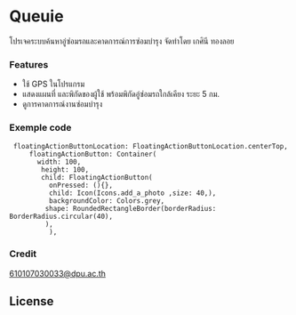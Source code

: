 # Queuie
โปรเจคระบบค้นหาอู่ซ่อมรถและคาดการณ์การซ่อมบำรุง จัดทำโดย เกศินี ทองลอย

### Features
* ใช้ GPS ในโปรแกรม
* แสดงแผนที่ และพิกัดของผู้ใช้ พร้อมพิกัดอู่ซ่อมรถใกล้เคียง ระยะ 5 กม.
* ดูการคาดการณ์งานซ่อมบำรุง

### Exemple code
```
 floatingActionButtonLocation: FloatingActionButtonLocation.centerTop,
     floatingActionButton: Container(
       width: 100,
        height: 100,
        child: FloatingActionButton(
          onPressed: (){},
          child: Icon(Icons.add_a_photo ,size: 40,),
          backgroundColor: Colors.grey,
         shape: RoundedRectangleBorder(borderRadius: BorderRadius.circular(40),
         ),
          ),
```

### Credit
610107030033@dpu.ac.th

## License
